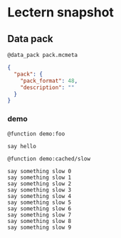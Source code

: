# Lectern snapshot

## Data pack

`@data_pack pack.mcmeta`

```json
{
  "pack": {
    "pack_format": 48,
    "description": ""
  }
}
```

### demo

`@function demo:foo`

```mcfunction
say hello
```

`@function demo:cached/slow`

```mcfunction
say something slow 0
say something slow 1
say something slow 2
say something slow 3
say something slow 4
say something slow 5
say something slow 6
say something slow 7
say something slow 8
say something slow 9
```
